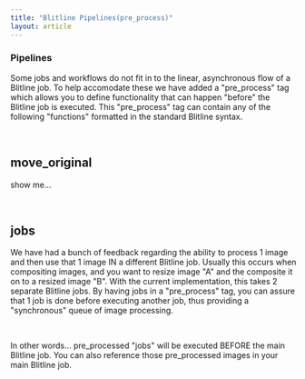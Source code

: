 ```yaml
---
title: "Blitline Pipelines(pre_process)"
layout: article
---
```


### Pipelines

Some jobs and workflows do not fit in to the linear, asynchronous flow of a Blitline job. To help accomodate these we have added a "pre_process" tag which allows you to define functionality that can happen "before" the Blitline job is executed. This "pre_process" tag can contain any of the following "functions" formatted in the standard Blitline syntax.

<br/>

## move_original
show me...

<br/>

## jobs
We have had a bunch of feedback regarding the ability to process 1 image and then use that 1 image IN a different Blitline job. Usually this occurs when compositing images, and you want to resize image "A" and the composite it on to a resized image "B". With the current implementation, this takes 2 separate Blitline jobs. By having jobs in a "pre_process" tag, you can assure that 1 job is done before executing another job, thus providing a "synchronous" queue of image processing.

<br/>

In other words... pre_processed "jobs" will be executed BEFORE the main Blitline job. You can also reference those pre_processed images in your main Blitline job.

